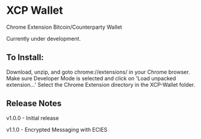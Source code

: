 # XCP Wallet

Chrome Extension Bitcoin/Counterparty Wallet

Currently under development.

## To Install:

Download, unzip, and goto chrome://extensions/ in your Chrome browser. Make sure Developer Mode is selected and click on 'Load unpacked extension...' Select the Chrome Extension directory in the XCP-Wallet folder.

## Release Notes

v1.0.0 - Initial release

v1.1.0 - Encrypted Messaging with ECIES
